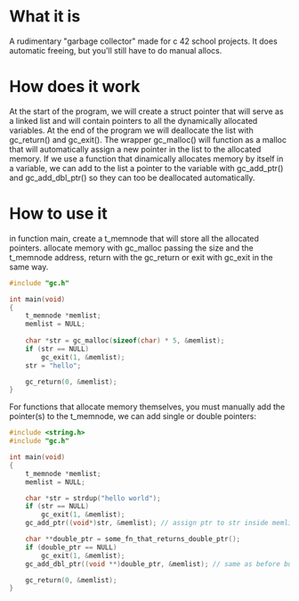 # What it is
A rudimentary "garbage collector" made for c 42 school projects.
It does automatic freeing, but you'll still have to do manual allocs.

# How does it work

At the start of the program, we will create a struct pointer that will serve as a linked list and will contain pointers to all the dynamically allocated variables. At the end of the program we will deallocate the list with gc_return() and gc_exit(). The wrapper gc_malloc() will function as a malloc that will automatically assign a new pointer in the list to the allocated memory. If we use a function that dinamically allocates memory by itself in a variable, we can add to the list a pointer to the variable with gc_add_ptr() and gc_add_dbl_ptr() so they can too be deallocated automatically. 

# How to use it
in function main, create a t_memnode that will store all the allocated pointers. allocate memory with gc_malloc passing the size and the t_memnode address, return with the gc_return or exit with gc_exit in the same way.
```c
#include "gc.h"

int main(void)
{
    t_memnode *memlist;
    memlist = NULL;
    
    char *str = gc_malloc(sizeof(char) * 5, &memlist); 
    if (str == NULL)
        gc_exit(1, &memlist);
    str = "hello";

    gc_return(0, &memlist);
}
```


For functions that allocate memory themselves, you must manually add the pointer(s) to the t_memnode, we can add single or double pointers:

```c
#include <string.h>
#include "gc.h"

int main(void)
{
    t_memnode *memlist;
    memlist = NULL;

    char *str = strdup("hello world");
    if (str == NULL)
        gc_exit(1, &memlist);
    gc_add_ptr((void*)str, &memlist); // assign ptr to str inside memlist to later free it with gc_return

    char **double_ptr = some_fn_that_returns_double_ptr();
    if (double_ptr == NULL)
        gc_exit(1, &memlist);
    gc_add_dbl_ptr((void **)double_ptr, &memlist); // same as before but with double pointer

    gc_return(0, &memlist);
}
```

